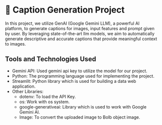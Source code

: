 # 🤖 Caption Generation Project

In this project, we utilize GenAI (Google Gemini LLM), a powerful AI platform, to generate captions for images, input features and prompt given by user. By leveraging state-of-the-art llm models, we aim to automatically generate descriptive and accurate captions that provide meaningful context to images.

## Tools and Technologies Used

- Gemini API: Used gemini api key to utilize the model for our project.
- Python: The programming language used for implementing the project.
- Streamlit: Python library which is used for building a data web application.
- Other Libraries:
    - dotenv: To load the API Key.
    - os: Work with os system.
    - google-generativeai: Library which is used to work with Google Gemini AI.
    - Image: To convert the uploaded image to Bolb object image. 

